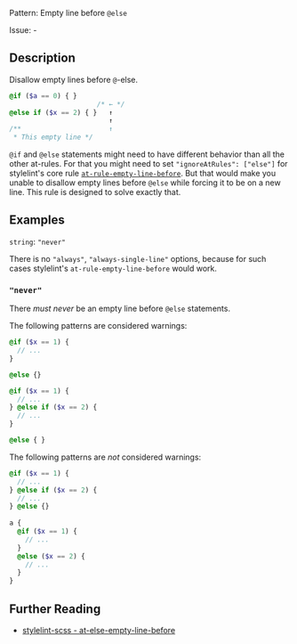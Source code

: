 Pattern: Empty line before `@else`

Issue: -

## Description

Disallow empty lines before `@`-else.

```scss
@if ($a == 0) { }
                      /* ← */
@else if ($x == 2) { }   ↑
                         ↑
/**                      ↑
 * This empty line */
```

`@if` and `@else` statements might need to have different behavior than all the other at-rules. For that you might need to set `"ignoreAtRules": ["else"]` for stylelint's core rule [`at-rule-empty-line-before`](http://stylelint.io/user-guide/rules/at-rule-empty-line-before/). But that would make you unable to disallow empty lines before `@else` while forcing it to be on a new line. This rule is designed to solve exactly that.

## Examples

`string`: `"never"`

There is no `"always"`, `"always-single-line"` options, because for such cases stylelint's `at-rule-empty-line-before` would work.

### `"never"`

There *must never* be an empty line before `@else` statements.

The following patterns are considered warnings:

```scss
@if ($x == 1) {
  // ...
}

@else {}
```
```scss
@if ($x == 1) {
  // ...
} @else if ($x == 2) {
  // ...
}

@else { }
```

The following patterns are *not* considered warnings:

```scss
@if ($x == 1) {
  // ...
} @else if ($x == 2) {
  // ...
} @else {}
      
a {
  @if ($x == 1) {
    // ...
  }
  @else ($x == 2) {
    // ...
  }
}
```

## Further Reading

* [stylelint-scss - at-else-empty-line-before](https://github.com/kristerkari/stylelint-scss/blob/master/src/rules/at-else-empty-line-before/README.md)